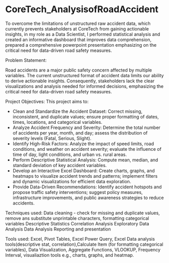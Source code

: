 # CoreTech_AnalysisofRoadAccident
To overcome the limitations of unstructured raw accident data, which currently prevents stakeholders at CoreTech from gaining actionable insights, in my role as a Data Scientist, I performed statistical analysis and created an informative dashboard that improves data comprehension, prepared a comprehensive powerpoint presentation emphasizing on the critical need for data-driven road safety measures.

Problem Statement:

Road accidents are a major public safety concern affected by multiple variables. The current unstructured format of accident data limits our ability to derive actionable insights. Consequently, stakeholders lack the clear visualizations and analysis needed for informed decisions, emphasizing the critical need for data-driven road safety measures.


Project Objectives: This project aims to:

- Clean and Standardize the Accident Dataset: Correct missing, inconsistent, and duplicate values; ensure proper formatting of dates, times, locations, and categorical variables.
- Analyze Accident Frequency and Severity: Determine the total number of accidents per year, month, and day; assess the distribution of severity levels (Fatal, Serious, Slight).
- Identify High-Risk Factors: Analyze the impact of speed limits, road conditions, and weather on accident severity; evaluate the influence of time of day, light conditions, and urban vs. rural areas.
- Perform Descriptive Statistical Analysis: Compute mean, median, and standard deviation of key accident variables.
- Develop an Interactive Excel Dashboard: Create charts, graphs, and heatmaps to visualize accident trends and patterns; implement filters and dynamic visualizations for efficient data exploration.
- Provide Data-Driven Recommendations: Identify accident hotspots and propose traffic safety interventions; suggest policy measures, infrastructure improvements, and public awareness strategies to reduce accidents.

Techniques used:
Data cleaning - check for missing and duplicate values, remove ans substitute unprintable characters, formatting categorical variables
Descriptive Statistics
Correlation Analysis
Exploratory Data Analysis
Data Analysis
Reporting and presentation

Tools used:
Excel, Pivot Tables, Excel Power Query, Excel Data analysis tools(descriptive stat, correlation),Calculate Item (for formatting categorical variables), Data Visualization, Aggregate Functions, VLOOKUP, Frequency Interval, visualiaztion tools e.g., charts, graphs, and heatmap.
